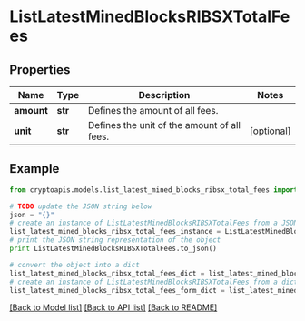 # ListLatestMinedBlocksRIBSXTotalFees


## Properties
Name | Type | Description | Notes
------------ | ------------- | ------------- | -------------
**amount** | **str** | Defines the amount of all fees. | 
**unit** | **str** | Defines the unit of the amount of all fees. | [optional] 

## Example

```python
from cryptoapis.models.list_latest_mined_blocks_ribsx_total_fees import ListLatestMinedBlocksRIBSXTotalFees

# TODO update the JSON string below
json = "{}"
# create an instance of ListLatestMinedBlocksRIBSXTotalFees from a JSON string
list_latest_mined_blocks_ribsx_total_fees_instance = ListLatestMinedBlocksRIBSXTotalFees.from_json(json)
# print the JSON string representation of the object
print ListLatestMinedBlocksRIBSXTotalFees.to_json()

# convert the object into a dict
list_latest_mined_blocks_ribsx_total_fees_dict = list_latest_mined_blocks_ribsx_total_fees_instance.to_dict()
# create an instance of ListLatestMinedBlocksRIBSXTotalFees from a dict
list_latest_mined_blocks_ribsx_total_fees_form_dict = list_latest_mined_blocks_ribsx_total_fees.from_dict(list_latest_mined_blocks_ribsx_total_fees_dict)
```
[[Back to Model list]](../README.md#documentation-for-models) [[Back to API list]](../README.md#documentation-for-api-endpoints) [[Back to README]](../README.md)


